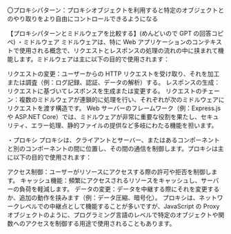 〇プロキシパターン：プロキシオブジェクトを利用すると特定のオブジェクトとのやり取りをより自由にコントロールできるようになる

【プロキシパターンとミドルウェアを比較する】(めんどいので GPT の回答コピペ)
・ミドルウェア
ミドルウェアは、特に Web アプリケーションのコンテキストで使用される概念で、リクエストとレスポンスの処理の流れの中に挟まれて機能します。ミドルウェアは主に以下の目的で使用されます：

リクエストの変更：ユーザーからの HTTP リクエストを受け取り、それを加工または調査（例：ログ記録、認証、データの解析）する。
レスポンスの生成：リクエストに基づいてレスポンスを生成または変更する。
リクエストのチェーン：複数のミドルウェアが連鎖的に処理を行い、それぞれが次のミドルウェアにリクエストを渡す構造です。
Web サーバーのフレームワーク（例：Express.js や ASP.NET Core）では、ミドルウェアが非常に重要な役割を果たし、セキュリティ、エラー処理、静的ファイルの提供など多岐にわたる機能を担います。

・プロキシ
プロキシは、クライアントとサーバー、またはあるコンポーネントと別のコンポーネントの間に位置し、その間の通信を制御します。プロキシは主に以下の目的で使用されます：

アクセス制御：ユーザーがリソースにアクセスする際の許可や拒否を制御します。
キャッシュ機能：頻繁にアクセスされるリソースをキャッシュし、サーバーの負荷を軽減します。
データの変更：データを中継する際にそれを変更するか、追加の動作を挟みます（例：データ圧縮、暗号化）。
プロキシは、ネットワークレベルでの中継点として機能することが多いですが、JavaScript の Proxy オブジェクトのように、プログラミング言語のレベルで特定のオブジェクトや関数へのアクセスを制御する用途で使用されることもあります。
